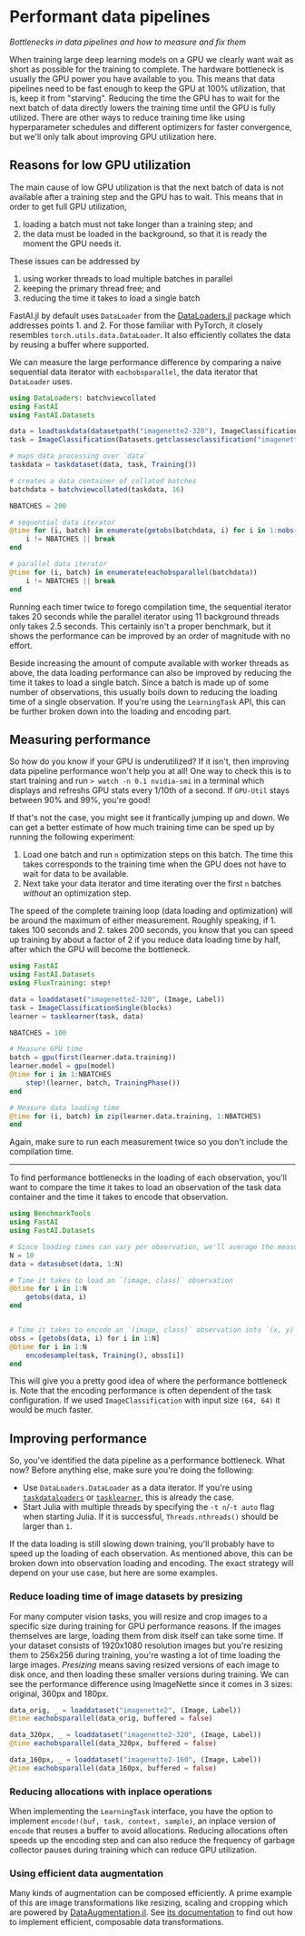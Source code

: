 # Performant data pipelines

*Bottlenecks in data pipelines and how to measure and fix them*

When training large deep learning models on a GPU we clearly want wait as short as possible for the training to complete. The hardware bottleneck is usually the GPU power you have available to you. This means that data pipelines need to be fast enough to keep the GPU at 100% utilization, that is, keep it from "starving". Reducing the time the GPU has to wait for the next batch of data directly lowers the training time until the GPU is fully utilized. There are other ways to reduce training time like using hyperparameter schedules and different optimizers for faster convergence, but we'll only talk about improving GPU utilization here.

## Reasons for low GPU utilization

The main cause of low GPU utilization is that the next batch of data is not available after a training step and the GPU has to wait. This means that in order to get full GPU utilization,

1. loading a batch must not take longer than a training step; and
2. the data must be loaded in the background, so that it is ready the moment the GPU needs it.

These issues can be addressed by

1. using worker threads to load multiple batches in parallel
2. keeping the primary thread free; and
3. reducing the time it takes to load a single batch

FastAI.jl by default uses `DataLoader` from the [DataLoaders.jl]() package which addresses points 1. and 2. For those familiar with PyTorch, it closely resembles `torch.utils.data.DataLoader`. It also efficiently collates the data by reusing a buffer where supported.

We can measure the large performance difference by comparing a naive sequential data iterator with `eachobsparallel`, the data iterator that `DataLoader` uses.

```julia
using DataLoaders: batchviewcollated
using FastAI
using FastAI.Datasets

data = loadtaskdata(datasetpath("imagenette2-320"), ImageClassification)
task = ImageClassification(Datasets.getclassesclassification("imagenette2-320"), (224, 224))

# maps data processing over `data`
taskdata = taskdataset(data, task, Training())

# creates a data container of collated batches
batchdata = batchviewcollated(taskdata, 16)

NBATCHES = 200

# sequential data iterator
@time for (i, batch) in enumerate(getobs(batchdata, i) for i in 1:nobs(batchdata))
    i != NBATCHES || break
end

# parallel data iterator
@time for (i, batch) in enumerate(eachobsparallel(batchdata))
    i != NBATCHES || break
end
```

Running each timer twice to forego compilation time, the sequential iterator takes 20 seconds while the parallel iterator using 11 background threads only takes 2.5 seconds. This certainly isn't a proper benchmark, but it shows the performance can be improved by an order of magnitude with no effort.

Beside increasing the amount of compute available with worker threads as above, the data loading performance can also be improved by reducing the time it takes to load a single batch. Since a batch is made up of some number of observations, this usually boils down to reducing the loading time of a single observation. If you're using the `LearningTask` API, this can be further broken down into the loading and encoding part.

## Measuring performance

So how do you know if your GPU is underutilized? If it isn't, then improving data pipeline performance won't help you at all! One way to check this is to start training and run `> watch -n 0.1 nvidia-smi` in a terminal which displays and refreshs GPU stats every 1/10th of a second. If `GPU-Util` stays between 90% and 99%, you're good! 

If that's not the case, you might see it frantically jumping up and down. We can get a better estimate of how much training time can be sped up by running the following experiment:

1. Load one batch and run `n` optimization steps on this batch. The time this takes corresponds to the training time when the GPU does not have to wait for data to be available.
2. Next take your data iterator and time iterating over the first `n` batches *without* an optimization step.

The speed of the complete training loop (data loading and optimization) will be around the maximum of either measurement. Roughly speaking, if 1. takes 100 seconds and 2. takes 200 seconds, you know that you can speed up training by about a factor of 2 if you reduce data loading time by half, after which the GPU will become the bottleneck.

```julia
using FastAI
using FastAI.Datasets
using FluxTraining: step!

data = loaddataset("imagenette2-320", (Image, Label))
task = ImageClassificationSingle(blocks)
learner = tasklearner(task, data)

NBATCHES = 100

# Measure GPU time
batch = gpu(first(learner.data.training))
learner.model = gpu(model)
@time for i in 1:NBATCHES
    step!(learner, batch, TrainingPhase())
end

# Measure data loading time
@time for (i, batch) in zip(learner.data.training, 1:NBATCHES)
end
```

Again, make sure to run each measurement twice so you don't include the compilation time.

---

To find performance bottlenecks in the loading of each observation, you'll want to compare the time it takes to load an observation of the task data container and the time it takes to encode that observation. 

```julia
using BenchmarkTools
using FastAI
using FastAI.Datasets

# Since loading times can vary per observation, we'll average the measurements over multiple observations
N = 10
data = datasubset(data, 1:N)

# Time it takes to load an `(image, class)` observation
@btime for i in 1:N
    getobs(data, i)
end


# Time it takes to encode an `(image, class)` observation into `(x, y)`
obss = [getobs(data, i) for i in 1:N]
@btime for i in 1:N
    encodesample(task, Training(), obss[i])
end
```

This will give you a pretty good idea of where the performance bottleneck is. Note that the encoding performance is often dependent of the task configuration. If we used `ImageClassification` with input size `(64, 64)` it would be much faster.

## Improving performance

So, you've identified the data pipeline as a performance bottleneck. What now? Before anything else, make sure you're doing the following:

- Use `DataLoaders.DataLoader` as a data iterator. If you're using [`taskdataloaders`](#) or [`tasklearner`](#), this is already the case.
- Start Julia with multiple threads by specifying the `-t n`/`-t auto` flag when starting Julia. If it is successful, `Threads.nthreads()` should be larger than `1`.

If the data loading is still slowing down training, you'll probably have to speed up the loading of each observation. As mentioned above, this can be broken down into observation loading and encoding. The exact strategy will depend on your use case, but here are some examples.

### Reduce loading time of image datasets by presizing 

For many computer vision tasks, you will resize and crop images to a specific size during training for GPU performance reasons. If the images themselves are large, loading them from disk itself can take some time. If your dataset consists of 1920x1080 resolution images but you're resizing them to 256x256 during training, you're wasting a lot of time loading the large images. *Presizing* means saving resized versions of each image to disk once, and then loading these smaller versions during training. We can see the performance difference using ImageNette since it comes in 3 sizes: original, 360px and 180px.

```julia
data_orig, _ = loaddataset("imagenette2", (Image, Label))
@time eachobsparallel(data_orig, buffered = false)

data_320px, _ = loaddataset("imagenette2-320", (Image, Label))
@time eachobsparallel(data_320px, buffered = false)

data_160px, _ = loaddataset("imagenette2-160", (Image, Label))
@time eachobsparallel(data_160px, buffered = false)
```

### Reducing allocations with inplace operations

When implementing the `LearningTask` interface, you have the option to implement `encode!(buf, task, context, sample)`, an inplace version of `encode` that reuses a buffer to avoid allocations. Reducing allocations often speeds up the encoding step and can also reduce the frequency of garbage collector pauses during training which can reduce GPU utilization.

### Using efficient data augmentation

Many kinds of augmentation can be composed efficiently. A prime example of this are image transformations like resizing, scaling and cropping which are powered by [DataAugmentation.jl](https://github.com/lorenzoh/DataAugmentation.jl). See [its documentation](https://lorenzoh.github.io/DataAugmentation.jl/dev/docs/literate/intro.html) to find out how to implement efficient, composable data transformations.